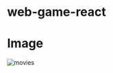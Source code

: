 # web-game-react

# Image
![movies](https://user-images.githubusercontent.com/50327128/101242819-36652e00-373f-11eb-8621-73a6022ef894.JPG)
